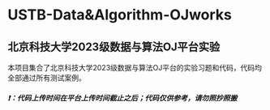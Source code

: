 # USTB-Data&Algorithm-OJworks
## 北京科技大学2023级数据与算法OJ平台实验
本项目集合了北京科技大学2023级数据与算法OJ平台的实验习题和代码，代码均全部通过所有测试案例。
##### ❗：代码上传时间在平台上传时间截止之后；代码仅供参考，请勿照抄照搬
